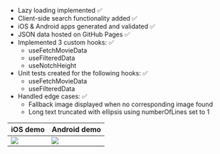 - Lazy loading implemented ✅
- Client-side search functionality added ✅
- iOS & Android apps generated and validated ✅
- JSON data hosted on GitHub Pages ✅
- Implemented 3 custom hooks: ✅
    - useFetchMovieData
    - useFilteredData
    - useNotchHeight
- Unit tests created for the following hooks: ✅
    - useFetchMovieData
    - useFilteredData
- Handled edge cases: ✅
    - Fallback image displayed when no corresponding image found
    - Long text truncated with ellipsis using numberOfLines set to 1

|    iOS demo     |   Android demo   |
|   -----------   |   ------------   |
| ![](./iOS.gif)  |![](./android.gif)|